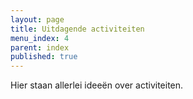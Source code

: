 ```yaml
---
layout: page
title: Uitdagende activiteiten
menu_index: 4
parent: index
published: true
---
```


Hier staan allerlei ideeën over activiteiten.








